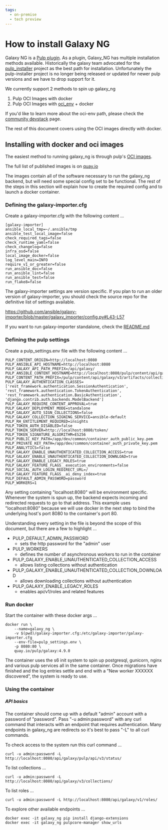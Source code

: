 ```yaml
---
tags:
  - on-premise
  - tech preview
---
```


# How to install Galaxy NG

Galaxy NG is a [Pulp plugin](https://pulpproject.org/content-plugins/). As a plugin, Galaxy_NG has multiple installation methods available. Historically the galaxy team advocated for the [pulp_installer](https://github.com/pulp/pulp_installer) project as the best path for installation. Unfortunately the pulp-installer project is no longer being released or updated for newer pulp versions and we have to drop support for it.

We currently support 2 methods to spin up galaxy_ng

1. Pulp OCI Images with docker
2. Pulp OCI Images with [oci_env](https://github.com/pulp/oci_env) + docker


If you'd like to learn more about the oci-env path, please check the [community devstack](/galaxy_ng/community/devstack/#oci-env) page. 

The rest of this document covers using the OCI images directly with docker.

## Installing with docker and oci images

The easiest method to running galaxy_ng is through pulp's [OCI images](https://github.com/pulp/pulp-oci-images).

The full list of published images is on [quay.io](https://quay.io/repository/pulp/galaxy?tab=tags&tag=latest)

The images contain all of the software necessary to run the galaxy_ng backend, but will need some special config set to be functional. The rest of the steps in this section will explain how to create the required config and to launch a docker container.

### Defining the galaxy-importer.cfg

Create a galaxy-importer.cfg with the following content ...
```                                                                 
[galaxy-importer]                                                                                                                        
ansible_local_tmp=~/.ansible/tmp                                                                                                         
ansible_test_local_image=false                                      
check_required_tags=false                                                                                                                
check_runtime_yaml=false                                                                                                                 
check_changelog=false                                               
infra_osd=false                                                                                                                          
local_image_docker=false                                            
log_level_main=INFO                                                 
require_v1_or_greater=false                                         
run_ansible_doc=false                                               
run_ansible_lint=false                                              
run_ansible_test=false                                              
run_flake8=false                                                    
```

The galaxy-importer settings are version specific. If you plan to run an older version of galaxy-importer, you should check the source repo for the definitive list of settings available.

https://github.com/ansible/galaxy-importer/blob/master/galaxy_importer/config.py#L43-L57

If you want to run galaxy-importer standalone, check the [README.md](https://github.com/ansible/galaxy-importer/blob/master/README.md)


### Defining the pulp settings

Create a pulp_settings.env file with the following content ...
```
PULP_CONTENT_ORIGIN=http://localhost:8080
PULP_ANSIBLE_API_HOSTNAME=http://localhost:8080
PULP_GALAXY_API_PATH_PREFIX=/api/galaxy/                            
PULP_ANSIBLE_CONTENT_HOSTNAME=http://localhost:8080/pulp/content/api/galaxy/v3/artifacts/collections/
PULP_CONTENT_PATH_PREFIX=/pulp/content/api/galaxy/v3/artifacts/collections/
PULP_GALAXY_AUTHENTICATION_CLASSES=['rest_framework.authentication.SessionAuthentication', 'rest_framework.authentication.TokenAuthentication', 'rest_framework.authentication.BasicAuthentication', 'django.contrib.auth.backends.ModelBackend']
PULP_GALAXY_REQUIRE_CONTENT_APPROVAL=true
PULP_GALAXY_DEPLOYMENT_MODE=standalone                              
PULP_GALAXY_AUTO_SIGN_COLLECTIONS=false                             
PULP_GALAXY_COLLECTION_SIGNING_SERVICE=ansible-default              
PULP_RH_ENTITLEMENT_REQUIRED=insights
PULP_TOKEN_AUTH_DISABLED=false
PULP_TOKEN_SERVER=http://localhost:8080/token/                      
PULP_TOKEN_SIGNATURE_ALGORITHM=ES256
PULP_PUBLIC_KEY_PATH=/app/dev/common/container_auth_public_key.pem                
PULP_PRIVATE_KEY_PATH=/app/dev/common/container_auth_private_key.pem
PULP_ANALYTICS=false
PULP_GALAXY_ENABLE_UNAUTHENTICATED_COLLECTION_ACCESS=true     
PULP_GALAXY_ENABLE_UNAUTHENTICATED_COLLECTION_DOWNLOAD=true
PULP_GALAXY_ENABLE_LEGACY_ROLES=true
PULP_GALAXY_FEATURE_FLAGS__execution_environments=false
PULP_SOCIAL_AUTH_LOGIN_REDIRECT_URL=/
PULP_GALAXY_FEATURE_FLAGS__ai_deny_index=true
PULP_DEFAULT_ADMIN_PASSWORD=password
PULP_WORKERS=1
```

Any setting containing "localhost:8080" will be environment specific. Whenever the system is spun up, the backend expects incoming and redirected requests to go to that address. This example uses "localhost:8080" because we will use docker in the next step to bind the underlying host's port 8080 to the container's port 80.

Understanding every setting in the file is beyond the scope of this document, but there are a few to highlight ...

- PULP_DEFAULT_ADMIN_PASSWORD
    - sets the http password for the "admin" user
- PULP_WORKERS
    - defines the number of asynchronous workers to run in the container
- PULP_GALAXY_ENABLE_UNAUTHENTICATED_COLLECTION_ACCESS
    - allows listing collections without authentication
- PULP_GALAXY_ENABLE_UNAUTHENTICATED_COLLECTION_DOWNLOAD
    - allows downloading collections without authentication
- PULP_GALAXY_ENABLE_LEGACY_ROLES
    - enables api/v1/roles and related features

### Run docker

Start the container with these docker args ...
```
docker run \                                                        
    --name=galaxy_ng \
    -v $(pwd)/galaxy-importer.cfg:/etc/galaxy-importer/galaxy-importer.cfg
    --env-file=pulp_settings.env \
    -p 8080:80 \                                                    
    quay.io/pulp/galaxy:4.9.0 
```

The container uses the s6 init system to spin up postgresql, gunicorn, nginx and various pulp services all in the same container. Once migrations have finished and the log entries settle and end with a "New worker XXXXXX discovered", the system is ready to use.

### Using the container

##### API basics

The container should come up with a default "admin" account with a password of "password". Pass "-u admin:password" with any curl command that interacts with an endpoint that requires authentication. Many endpoints in galaxy_ng are redirects so it's best to pass "-L" to all curl commands. 

To check access to the system run this curl command ...
```
curl -u admin:password -L http://localhost:8080/api/galaxy/pulp/api/v3/status/
```

To list collections ...
```
curl -u admin:password -L http://localhost:8080/api/galaxy/v3/collections/
```
To list roles ...
```
curl -u admin:password -L http://localhost:8080/api/galaxy/v1/roles/
```

To explore other available endpoints ...
```
docker exec -it galaxy_ng pip install django-extensions
docker exec -it galaxy_ng pulpcore-manager show_urls
```

